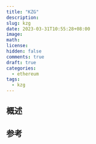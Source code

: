 ```yaml
---
title: "KZG"
description:
slug: kzg
date: 2023-03-31T10:55:28+08:00
image:
math:
license:
hidden: false
comments: true
draft: true
categories:
  - ethereum
tags:
  - kzg
---
```


## 概述

## 参考

[^2]: [](https://foresightnews.pro/article/detail/17988)
